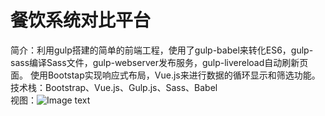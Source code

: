 # 餐饮系统对比平台
简介：利用gulp搭建的简单的前端工程，使用了gulp-babel来转化ES6，gulp-sass编译Sass文件，gulp-webserver发布服务，gulp-livereload自动刷新页面。
使用Bootstap实现响应式布局，Vue.js来进行数据的循环显示和筛选功能。<br/>
技术栈：Bootstrap、Vue.js、Gulp.js、Sass、Babel<br/>
视图：![Image text](https://raw.githubusercontent.com/zhuliangfu/systemReport/master/readme.png)
